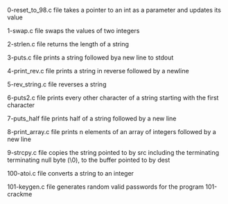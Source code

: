 0-reset_to_98.c file takes a pointer to an int as a parameter and updates its value

1-swap.c file swaps the values of two integers

2-strlen.c file returns the length of a string

3-puts.c file prints a string followed bya new line to stdout

4-print_rev.c file prints a string in reverse followed by a newline

5-rev_string.c file reverses a string

6-puts2.c file prints every other character of a string starting with the first character

7-puts_half file prints half of a string followed by a new line

8-print_array.c file prints n elements of an array of integers followed by a new line

9-strcpy.c file copies the string pointed to by src including the terminating terminating null byte (\0), to the buffer pointed to by dest

100-atoi.c file converts a string to an integer

101-keygen.c file generates random valid passwords for the program 101-crackme

